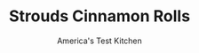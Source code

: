 ---
layout: ../../layouts/MarkdownPostLayout.astro
title: Strouds Cinnamon Rolls
author: America's Test Kitchen
pubDate: 2023-03-15
description: "In Kansas City, these fluffy, sweet rolls are served at dinner. We like them anytime."
image_url: https://res.cloudinary.com/hksqkdlah/image/upload/ar_1:1,c_fill,dpr_2.0,f_auto,fl_lossy.progressive.strip_profile,g_faces:auto,q_auto:low,w_344/SFS_StroudsCinnamonRolls-169_lmldvz
tags: ["Desserts or Baked Goods","Side Dishes","American","Breakfast & Brunch","Breads"]
calories: 4901
protein: 4
carbohydrates: 47
fats: 
fiber: 1
ingredients: ["1/2 cup plus 2 tablespoons, warm milk (110 degrees)","1 , large egg","2 cups plus 2 tablespoons (10⅝ ounces), all-purpose flour","1 1/2 teaspoons, instant or rapid-rise yeast","2 tablespoons, sugar","1 teaspoon, table salt","4 tablespoons, unsalted butter, softened","1 1/4 cups (8¾ ounces), sugar","4 teaspoons, ground cinnamon","1/2 teaspoon, table salt","12 tablespoons, unsalted butter, melted, divided"]
serves: 15
time: "1¾ hours, plus 2 hours rising"
instructions: ["FOR THE DOUGH: Whisk milk and egg together in bowl of stand mixer. Add flour and yeast. Fit mixer with dough hook and mix on low speed until all flour is moistened, about 2 minutes, scraping down dough hook and bowl as needed. Let stand for 15 minutes.","Add sugar and salt and mix on medium-low speed for 5 minutes. With mixer running, add butter, 1 tablespoon at a time. Continue to mix on medium-low speed 5 minutes longer, scraping down dough hook and bowl occasionally (dough will stick to bottom of bowl). Transfer dough to greased large bowl. Cover tightly with plastic wrap and let rise at room temperature until doubled in size, about 1 hour.","FOR THE COATING: Combine sugar, cinnamon, and salt in bowl. Reserve ¾ cup cinnamon sugar. Place remaining cinnamon sugar in shallow dish. Place 6 tablespoons melted butter in second shallow dish.","Grease 13 by 9-inch baking dish. Turn out dough onto counter and divide into fifteen 1⅓-ounce portions; divide any remaining dough evenly among portions. Working with 1 portion at a time, cup dough with your palm and roll against counter into smooth, tight ball.","Working with 3 or 4 dough balls at a time, roll dough balls in melted butter in shallow dish, then roll in cinnamon sugar in shallow dish. Place dough balls in prepared dish in 3 rows of five. Cover loosely with plastic and let rise at room temperature until doubled in size, about 1 hour (cinnamon sugar coating may crack during rising; this is OK). Adjust oven rack to middle position and heat oven to 350 degrees.","Bake until rolls are puffed and golden brown and register at least 200 degrees in center, about 25 minutes. Whisk reserved cinnamon sugar and remaining 6 tablespoons melted butter in bowl until combined (mixture may look separated). Brush tops and sides of hot rolls with cinnamon sugar–butter mixture (use all of it) and let cool in dish for 10 minutes. Remove rolls from dish and serve warm.","TO MAKE AHEAD: Before letting dough balls rise for second time in step 5, cover baking dish with plastic wrap and refrigerate for up to 24 hours. Let dough balls sit at room temperature for 1 hour before baking."]
nutrition: ["68 mg Potassium","61 mg Phosphorus","29 mg Calcium","1 mg Iron","10 mg Magnesium","196 mg Sodium","13 g Fat","2 mg Niacin (B3)","3 g Monounsaturated","45 mg Cholesterol","8 g Saturated","1 g Fiber","56 µg Folic acid","22 µg Folate (food)","18 g Sugars","1 µg Vitamin K","18 g Water","47 g Carbs","118 µg Folate equivalent (total)","4 g Protein","113 µg Vitamin A","326 kcal Energy","18 g Sugars, added","4901 calories"]
notes: "We developed this recipe using a 4½-quart stand mixer. If using a larger mixer, you may need to increase the mixing time after adding the butter in step 2 to about 10 minutes. If the dough doesnt come together in the mixer, switch to a paddle attachment and mix just until the dough comes together. Then switch back to the dough hook and keep kneading. Use an instant-read thermometer to make sure that the milk is the correct temperature. We developed this recipe using a ceramic baking dish. If you choose to use a metal baking pan, reduce the baking time to 20 minutes. The slight tackiness of the dough aids in rolling it into smooth balls in step 4, so do not dust your counter with flour."
---
